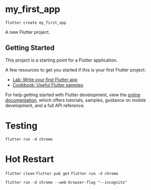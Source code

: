# my_first_app

`flutter create my_first_app`

A new Flutter project.

## Getting Started

This project is a starting point for a Flutter application.

A few resources to get you started if this is your first Flutter project:

- [Lab: Write your first Flutter app](https://docs.flutter.dev/get-started/codelab)
- [Cookbook: Useful Flutter samples](https://docs.flutter.dev/cookbook)

For help getting started with Flutter development, view the
[online documentation](https://docs.flutter.dev/), which offers tutorials,
samples, guidance on mobile development, and a full API reference.

# Testing

`flutter run -d chrome`

# Hot Restart

`flutter clean`
`flutter pub get`
`flutter run -d chrome`

`flutter run -d chrome --web-browser-flag "--incognito"`
